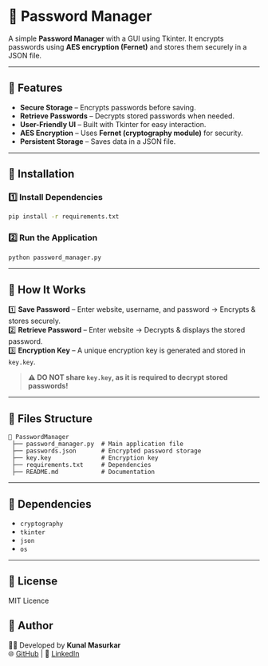 # 🔐 Password Manager

A simple **Password Manager** with a GUI using Tkinter. It encrypts passwords using **AES encryption (Fernet)** and stores them securely in a JSON file.

---

## 📌 Features
- **Secure Storage** – Encrypts passwords before saving.
- **Retrieve Passwords** – Decrypts stored passwords when needed.
- **User-Friendly UI** – Built with Tkinter for easy interaction.
- **AES Encryption** – Uses **Fernet (cryptography module)** for security.
- **Persistent Storage** – Saves data in a JSON file.

---

## 📌 Installation

### **1️⃣ Install Dependencies**
```sh
pip install -r requirements.txt
```

### **2️⃣ Run the Application**
```sh
python password_manager.py
```

---

## 📌 How It Works
1️⃣ **Save Password** – Enter website, username, and password → Encrypts & stores securely.  
2️⃣ **Retrieve Password** – Enter website → Decrypts & displays the stored password.  
3️⃣ **Encryption Key** – A unique encryption key is generated and stored in `key.key`.  

> **⚠️ DO NOT share `key.key`, as it is required to decrypt stored passwords!**

---

## 📌 Files Structure
```
📂 PasswordManager
 ├── password_manager.py  # Main application file
 ├── passwords.json       # Encrypted password storage
 ├── key.key              # Encryption key
 ├── requirements.txt     # Dependencies
 ├── README.md            # Documentation
```

---

## 📌 Dependencies
- `cryptography`
- `tkinter`
- `json`
- `os`

---

## 📌 License
MIT Licence

## 📌 Author
👨‍💻 Developed by **Kunal Masurkar**  
🌐 [GitHub](https://github.com/kunal-masurkar) | 🔗 [LinkedIn](https://linkedin.com/in/kunal-masurkar-8494a123a)
